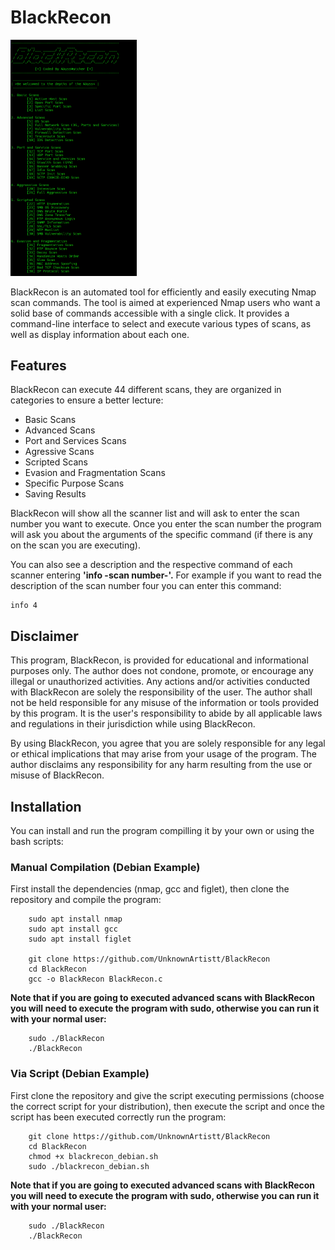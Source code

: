 # BlackRecon

<img src="banner.png" width=40%>

BlackRecon is an automated tool for efficiently and easily executing Nmap scan commands. The tool is aimed at experienced Nmap users who want a solid base of commands accessible with a single click. It provides a command-line interface to select and execute various types of scans, as well as display information about each one.

## Features

BlackRecon can execute 44 different scans, they are organized in categories to ensure a better lecture:

- Basic Scans
- Advanced Scans
- Port and Services Scans
- Agressive Scans
- Scripted Scans
- Evasion and Fragmentation Scans
- Specific Purpose Scans
- Saving Results

BlackRecon will show all the scanner list and will ask to enter the scan number you want to execute. Once you enter the scan number the program will ask you about the arguments of the specific command (if there is any on the scan you are executing).

You can also see a description and the respective command of each scanner entering <b>'info -scan number-'.</b> For example if you want to read the description of the scan number four you can enter this command:

    info 4

## Disclaimer

This program, BlackRecon, is provided for educational and informational purposes only. The author does not condone, promote, or encourage any illegal or unauthorized activities. Any actions and/or activities conducted with BlackRecon are solely the responsibility of the user. The author shall not be held responsible for any misuse of the information or tools provided by this program. It is the user's responsibility to abide by all applicable laws and regulations in their jurisdiction while using BlackRecon.

By using BlackRecon, you agree that you are solely responsible for any legal or ethical implications that may arise from your usage of the program. The author disclaims any responsibility for any harm resulting from the use or misuse of BlackRecon.

## Installation

You can install and run the program compilling it by your own or using the bash scripts:

### Manual Compilation (Debian Example)

First install the dependencies (nmap, gcc and figlet), then clone the repository and compile the program:

        sudo apt install nmap
        sudo apt install gcc
        sudo apt install figlet

        git clone https://github.com/UnknownArtistt/BlackRecon
        cd BlackRecon
        gcc -o BlackRecon BlackRecon.c

<b>Note that if you are going to executed advanced scans with BlackRecon you will need to execute the program with sudo, otherwise you can run it with your normal user:</b>

        sudo ./BlackRecon
        ./BlackRecon

### Via Script (Debian Example)

First clone the repository and give the script executing permissions (choose the correct script for your distribution), then execute the script and once the script has been executed correctly run the program:

        git clone https://github.com/UnknownArtistt/BlackRecon
        cd BlackRecon
        chmod +x blackrecon_debian.sh
        sudo ./blackrecon_debian.sh

<b>Note that if you are going to executed advanced scans with BlackRecon you will need to execute the program with sudo, otherwise you can run it with your normal user:</b>

        sudo ./BlackRecon 
        ./BlackRecon
        
